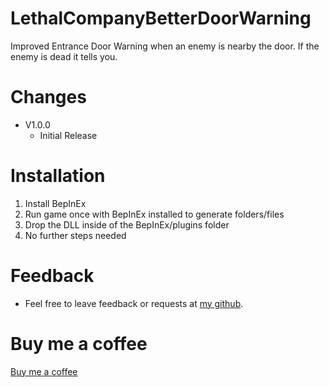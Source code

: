 # LethalCompanyBetterDoorWarning
Improved Entrance Door Warning when an enemy is nearby the door. If the enemy is dead it tells you.

# Changes
- V1.0.0
	- Initial Release 

# Installation
1. Install BepInEx
2. Run game once with BepInEx installed to generate folders/files
3. Drop the DLL inside of the BepInEx/plugins folder
4. No further steps needed

# Feedback
- Feel free to leave feedback or requests at [my github](https://github.com/bozzobrain/LethalCompanyBetterDoorWarning).

# Buy me a coffee
[Buy me a coffee](https://www.buymeacoffee.com/bozzobrain)
